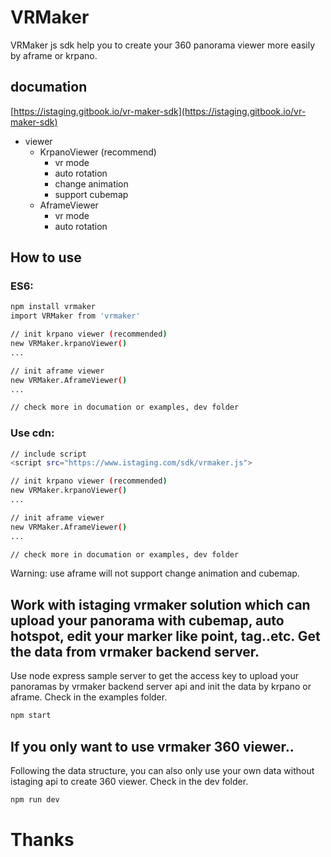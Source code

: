 # VRMaker

VRMaker js sdk help you to create your 360 panorama viewer more easily by aframe or krpano.

## documation
[https://istaging.gitbook.io/vr-maker-sdk](https://istaging.gitbook.io/vr-maker-sdk)

- viewer
  - KrpanoViewer (recommend)
    - vr mode
    - auto rotation
    - change animation
    - support cubemap
  - AframeViewer
    - vr mode
    - auto rotation

## How to use

### ES6:

``` bash
npm install vrmaker
import VRMaker from 'vrmaker'

// init krpano viewer (recommended)
new VRMaker.krpanoViewer()
...

// init aframe viewer
new VRMaker.AframeViewer()
...

// check more in documation or examples, dev folder
```

### Use cdn:

``` bash
// include script
<script src="https://www.istaging.com/sdk/vrmaker.js">

// init krpano viewer (recommended)
new VRMaker.krpanoViewer()
...

// init aframe viewer
new VRMaker.AframeViewer()
...

// check more in documation or examples, dev folder
```

Warning: use aframe will not support change animation and cubemap.

## Work with istaging vrmaker solution which can upload your panorama with cubemap, auto hotspot, edit your marker like point, tag..etc. Get the data from vrmaker backend server.
Use node express sample server to get the access key to upload your panoramas by vrmaker backend server api and init the data by krpano or aframe.
Check in the examples folder.

``` bash
npm start
```

## If you only want to use vrmaker 360 viewer..
Following the data structure, you can also only use your own data without istaging api to create 360 viewer.
Check in the dev folder.

``` bash
npm run dev
```

# Thanks
